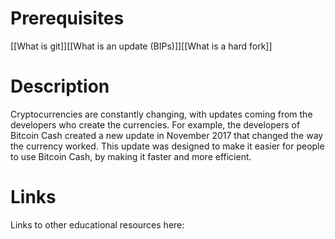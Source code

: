 # Prerequisites
[[What is git]][[What is an update (BIPs)]][[What is a hard fork]]

# Description
  
Cryptocurrencies are constantly changing, with updates coming from the developers who create the currencies. For example, the developers of Bitcoin Cash created a new update in November 2017 that changed the way the currency worked. This update was designed to make it easier for people to use Bitcoin Cash, by making it faster and more efficient.

# Links
Links to other educational resources here:
